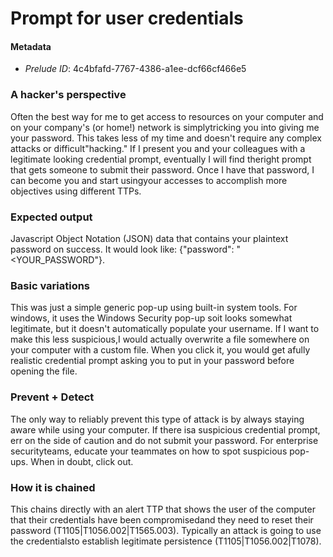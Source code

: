 
# Prompt for user credentials

#### Metadata

- *Prelude ID*: 4c4bfafd-7767-4386-a1ee-dcf66cf466e5

### A hacker's perspective

Often the best way for me to get access to resources on your computer and on your company's (or home!) network is simplytricking you into giving me your password. This takes less of my time and doesn't require any complex attacks or difficult"hacking." If I present you and your colleagues with a legitimate looking credential prompt, eventually I will find theright prompt that gets someone to submit their password. Once I have that password, I can become you and start usingyour accesses to accomplish more objectives using different TTPs.

### Expected output

Javascript Object Notation (JSON) data that contains your plaintext password on success. It would look like: {"password": "<YOUR_PASSWORD"}.

### Basic variations

This was just a simple generic pop-up using built-in system tools. For windows, it uses the Windows Security pop-up soit looks somewhat legitimate, but it doesn't automatically populate your username. If I want to make this less suspicious,I would actually overwrite a file somewhere on your computer with a custom file. When you click it, you would get afully realistic credential prompt asking you to put in your password before opening the file.

### Prevent + Detect

The only way to reliably prevent this type of attack is by always staying aware while using your computer. If there isa suspicious credential prompt, err on the side of caution and do not submit your password. For enterprise securityteams, educate your teammates on how to spot suspicious pop-ups. When in doubt, click out.

### How it is chained

This chains directly with an alert TTP that shows the user of the computer that their credentials have been compromisedand they need to reset their password (T1105|T1056.002|T1565.003). Typically an attack is going to use the credentialsto establish legitimate persistence (T1105|T1056.002|T1078).
